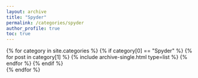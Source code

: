 ```yaml
---
layout: archive
title: "Spyder"
permalink: /categories/spyder
author_profile: true
toc: true
---
```

{% for category in site.categories %}
  {% if category[0] == "Spyder" %}
    {% for post in category[1] %}
      {% include archive-single.html type=list %}
    {% endfor %}
  {% endif %}  
{% endfor %}
